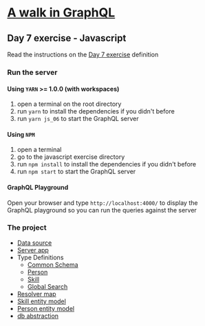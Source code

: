 # [A walk in GraphQL](/README.md)

## Day 7 exercise - Javascript

Read the instructions on the [Day 7 exercise](../day_07.md#exercise) definition

### Run the server

#### Using `YARN` >= 1.0.0 (with workspaces)

1. open a terminal on the root directory
2. run `yarn` to install the dependencies if you didn't before
3. run `yarn js_06` to start the GraphQL server

#### Using `NPM`

1. open a terminal
2. go to the javascript exercise directory
3. run `npm install` to install the dependencies if you didn't before
4. run `npm start` to start the GraphQL server

#### GraphQL Playground

Open your browser and type `http://localhost:4000/` to display the GraphQL playground so you can run the queries against the server

### The project

- [Data source](../datasource/data.json)
- [Server app](src/server.js)
- Type Definitions
  - [Common Schema](src/schema/schema.gql)
  - [Person](src/schema/person.gql)
  - [Skill](src/schema/skill.gql)
  - [Global Search](src/schema/globalSearch.gql)
- [Resolver map](src/resolvers/resolvers.js)
- [Skill entity model](src/db/skill.js)
- [Person entity model](src/db/person.js)
- [db abstraction](src/db/index.js)
